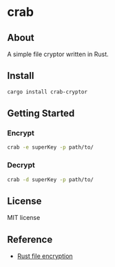 # crab

## About

A simple file cryptor written in Rust.

## Install

```bash
cargo install crab-cryptor
```

## Getting Started

### Encrypt

```bash
crab -e superKey -p path/to/
```

### Decrypt

```bash
crab -d superKey -p path/to/
```

## License

MIT license

## Reference

* [Rust file encryption](https://kerkour.com/rust-file-encryption)
